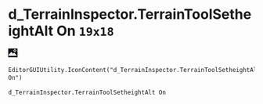 # d_TerrainInspector.TerrainToolSetheightAlt On `19x18`
<img src="/img/d_TerrainInspector.TerrainToolSetheightAlt%20On.png" width=19 height=18>

``` CSharp
EditorGUIUtility.IconContent("d_TerrainInspector.TerrainToolSetheightAlt On")
```
```
d_TerrainInspector.TerrainToolSetheightAlt On
```
